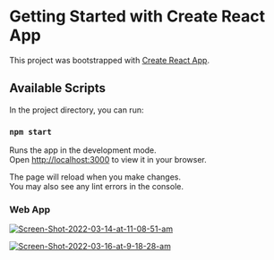 # Getting Started with Create React App

This project was bootstrapped with [Create React App](https://github.com/facebook/create-react-app).

## Available Scripts

In the project directory, you can run:

### `npm start`

Runs the app in the development mode.\
Open [http://localhost:3000](http://localhost:3000) to view it in your browser.

The page will reload when you make changes.\
You may also see any lint errors in the console.

### Web App

 <a href="https://ibb.co/6whzF6n"><img src="https://i.ibb.co/ZXs5xyL/Screen-Shot-2022-03-14-at-11-08-51-am.png" alt="Screen-Shot-2022-03-14-at-11-08-51-am" border="0"></a>


<a href="https://ibb.co/K9bpjtv"><img src="https://i.ibb.co/197tfCW/Screen-Shot-2022-03-16-at-9-18-28-am.png" alt="Screen-Shot-2022-03-16-at-9-18-28-am" border="0"></a>
